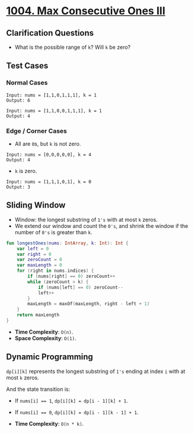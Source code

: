 # [1004. Max Consecutive Ones III](https://leetcode.com/problems/max-consecutive-ones-iii/)

## Clarification Questions
* What is the possible range of `k`? Will `k` be zero?
 
## Test Cases
### Normal Cases
```
Input: nums = [1,1,0,1,1,1], k = 1
Output: 6

Input: nums = [1,1,0,0,1,1,1], k = 1
Output: 4
```
### Edge / Corner Cases
* All are `0`s, but `k` is not zero.
```
Input: nums = [0,0,0,0,0], k = 4
Output: 4
```
* `k` is zero.
```
Input: nums = [1,1,1,0,1], k = 0
Output: 3
```

## Sliding Window
* Window: the longest substring of `1's` with at most `k` zeros.
* We extend our window and count the `0's`, and shrink the window if the number of `0's` is greater than `k`.

```kotlin
fun longestOnes(nums: IntArray, k: Int): Int {
    var left = 0
    var right = 0
    var zeroCount = 0
    var maxLength = 0
    for (right in nums.indices) {
        if (nums[right] == 0) zeroCount++
        while (zeroCount > k) {
            if (nums[left] == 0) zeroCount--
            left++
        }
        maxLength = maxOf(maxLength, right - left + 1)
    }
    return maxLength
}
```

* **Time Complexity**: `O(n)`.
* **Space Complexity**: `O(1)`.

## Dynamic Programming
`dp[i][k]` represents the longest substring of `1's` ending at index `i` with at most `k` zeros.

And the state transition is:
* If `nums[i] == 1`, `dp[i][k] = dp[i - 1][k] + 1`.
* If `nums[i] == 0`, `dp[i][k] = dp[i - 1][k - 1] + 1`.

* **Time Complexity**: `O(n * k)`.